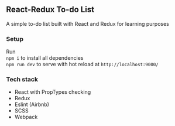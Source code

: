 ## React-Redux To-do List

A simple to-do list built with React and Redux for learning purposes

### Setup

Run\
`npm i` to install all dependencies\
 `npm run dev` to serve with hot reload at `http://localhost:9000/`

### Tech stack

* React with PropTypes checking
* Redux
* Eslint (Airbnb)
* SCSS
* Webpack
